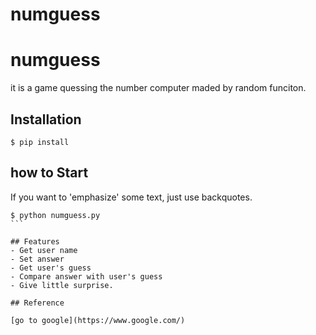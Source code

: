 # numguess
<h1>numguess</h1>
it is a game quessing the number computer maded by random funciton.

## Installation
```shell
$ pip install
```

## how to Start

If you want to 'emphasize' some text, just use backquotes.

````shell
$ python numguess.py
```

## Features
- Get user name
- Set answer
- Get user's guess
- Compare answer with user's guess
- Give little surprise.

## Reference

[go to google](https://www.google.com/)


